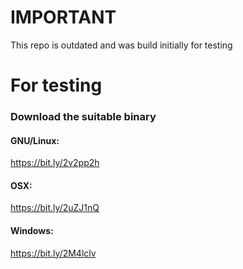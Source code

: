 # IMPORTANT
This repo is outdated and was build initially for testing
# For testing
### Download the suitable binary
#### GNU/Linux:
https://bit.ly/2v2pp2h
#### OSX: 
https://bit.ly/2uZJ1nQ

#### Windows: 
https://bit.ly/2M4lclv
